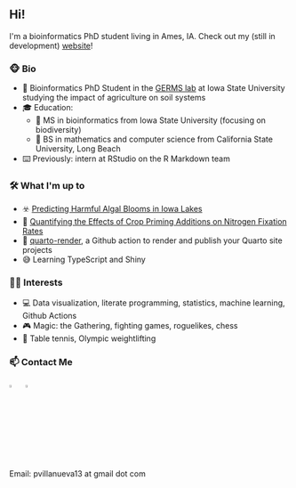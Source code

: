 ## Hi!

I'm a bioinformatics PhD student living in Ames, IA. Check out my (still in development) [website](https://pommevilla.rbind.io/)! 

### 🐵 Bio

* 🧬 Bioinformatics PhD Student in the [GERMS lab](http://germslab.org) at Iowa State University studying the impact of agriculture on soil systems
* 🎓 Education:
  * 🧬 MS in bioinformatics from Iowa State University (focusing on biodiversity)
  * 📝 BS in mathematics and computer science from California State University, Long Beach
* ⌨️ Previously: intern at RStudio on the R Markdown team

### 🛠️ What I'm up to

* ☣️ [Predicting Harmful Algal Blooms in Iowa Lakes](https://pommevilla.netlify.app/project/20210823_hab/)
* 🌽 [Quantifying the Effects of Crop Priming Additions on Nitrogen Fixation Rates](https://pommevilla.netlify.app/project/20210823_icrop_priming/)
* 🤖 [quarto-render](https://github.com/pommevilla/quarto-render), a Github action to render and publish your Quarto site projects
* 😅 Learning TypeScript and Shiny 

### 🧙‍♂️ Interests

* 💻 Data visualization, literate programming, statistics, machine learning, Github Actions
* 🎮 Magic: the Gathering, fighting games, roguelikes, chess
* 🏃 Table tennis, Olympic weightlifting


### 📫 Contact Me

[<img src="https://img.icons8.com/color/48/000000/twitter.png" width="3.5%"/>](https://twitter.com/pommevilla) &nbsp; [<img src="https://img.icons8.com/color/48/000000/linkedin.png" width="3.5%"/>](https://www.linkedin.com/in/paul-villanueva-0a032559/) 

Email: pvillanueva13 at gmail dot com

